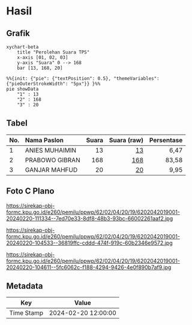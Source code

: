 # Hasil

## Grafik

```mermaid
xychart-beta
    title "Perolehan Suara TPS"
    x-axis [01, 02, 03]
    y-axis "Suara" 0 --> 168
    bar [13, 168, 20]
```

```mermaid
%%{init: {"pie": {"textPosition": 0.5}, "themeVariables": {"pieOuterStrokeWidth": "5px"}} }%%
pie showData
    "1" : 13
    "2" : 168
    "3" : 20
```

## Tabel

| No. | Nama Paslon    | Suara | Suara (raw) | Persentase |
|:--- |:-------------- | -----:| -----------:| ----------:|
| 1   | ANIES MUHAIMIN | 13    | [13][p-1]   | 6,47       |
| 2   | PRABOWO GIBRAN | 168   | [168][p-2]  | 83,58      |
| 3   | GANJAR MAHFUD  | 20    | [20][p-3]   | 9,95       |


[p-1]: https://github.com/gigit-pemilu/pemilu-2024-62-kalimantan-tengah/blob/main/pilpres/hitung-suara/sub/62-kalimantan-tengah/sub/02-kotawaringin-timur/sub/04-parenggean/sub/2019-bajarau/sub/001-tps/sub/paslon-1.txt
[p-2]: https://github.com/gigit-pemilu/pemilu-2024-62-kalimantan-tengah/blob/main/pilpres/hitung-suara/sub/62-kalimantan-tengah/sub/02-kotawaringin-timur/sub/04-parenggean/sub/2019-bajarau/sub/001-tps/sub/paslon-2.txt
[p-3]: https://github.com/gigit-pemilu/pemilu-2024-62-kalimantan-tengah/blob/main/pilpres/hitung-suara/sub/62-kalimantan-tengah/sub/02-kotawaringin-timur/sub/04-parenggean/sub/2019-bajarau/sub/001-tps/sub/paslon-3.txt

## Foto C Plano

https://sirekap-obj-formc.kpu.go.id/e260/pemilu/ppwp/62/02/04/20/19/6202042019001-20240220-111334--7ed70e33-8df8-48b3-93bc-66002261aaf2.jpg

https://sirekap-obj-formc.kpu.go.id/e260/pemilu/ppwp/62/02/04/20/19/6202042019001-20240220-104533--36819ffc-cddd-474f-919c-60b2346e9572.jpg

https://sirekap-obj-formc.kpu.go.id/e260/pemilu/ppwp/62/02/04/20/19/6202042019001-20240220-104611--5fc6062c-f188-4294-9426-4e0f890b7af9.jpg


## Metadata

| Key        | Value               |
| ---------- | ------------------- |
| Time Stamp | 2024-02-20 12:00:00 |



